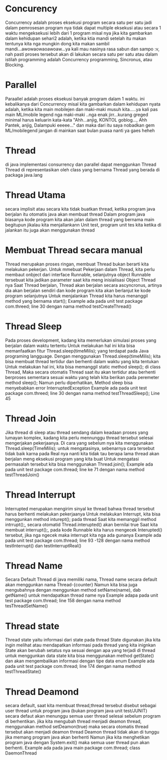 
# Concurency 

 Concurrency adalah proses eksekusi program secara satu per satu
 jadi dalam pemrosesan program nya tidak dapat multiple eksekusi atau secara 1 waktu mengeksekusi lebih dari 1 program
 misal nya jika kita gambarkan dalam kehidupan sehari2 adalah, ketika ktia mandi setelah itu makan
 tentunya kita nga mungkin dong kita makan sambil mandi...awowaowaoawoaw...ya kali mau nasinya rasa sabun dan sampo :v, 
    nah pasti proses tersebut akan di lakukan secara satu per satu atau dalam istilah programming adalah Concurrency programming, 
    Sincronus, atau Blocking.

# Parallel

 Paraallel adalah proses eksekusi banyak program dalam 1 waktu.
 ini kebalikanya dari Concurrency
 misal kita gambarkan dalam kehidupan nyata adalah, ketika kita main mobilejen dan maki-maki musuh kita.....ya kali pas main ML/mobile legend nga maki-maki ..nga enak jirr...kurang greged minimal harus keluarin kata-kata "Ahh...anjig, KONTOL goblog..., Ahh Pantek, anjig, Dalampuki eeeee..." dan maka dari itu saya nobadkan gem ML/mobilegend jangan di mainkan saat bulan puasa nanti ya gaes heheh

# Thread

 di java implementasi consurrency dan parallel dapat menggunkan Thread
 Thread di representasikan oleh class yang bernama Thread yang berada di packaga java.lang

# Thread Utama

 secara implisit atau secara kita tidak buatkan thread, ketika program java berjalan itu otomatis java akan membuat thread
 Dalam program java biasanya kode program kita akan jalan dalam thread yang bernama main
 begitupun jikalau kita menjallankann Unit test, program unit tes kita ketika di jalankan itu juga akan menggunakan thread

# Membuat Thread secara manual

 Thread merupakan proses ringan, membuat Thread bukan berarti kita melakukan pekerjan.
 Untuk mmebuat Pekerjaan dalam Thread, kita perlu membaut onbject dari interface Runnable, selanjutnya object Runnable tersebuat kita jadikan parameter saat kita meng inisialisasi Object Thread nya
 Saat Thread berjalan, Thread akan berjalan secara ascyncronus, artinya dia akan berjalan sendiri dan kode program kita akan berlanjut ke kode program selanjutnya
 Untuk menjalankan Thread kita harus menanggil method yang bernama start();
 Example ada pada unit test package com.threed; line 30 dengan nama method testCreateThread()

# Thread Sleep
 Pada proses development, kadang kita memerlukan simulasi proses yang berjalan dalam waktu tertentu
 Untuk melakukan hal ini kita bisa memanfaatkan fitur Thread.sleep(timeMilis); yang terdapat pada Java programing langguage.
 Dengan menggunakan Thread.sleep(timeMilis); kita bisa membuat thread tertidur dan berhenti dalam waktu yang kita tentukan
 Untuk melakukan hal ini, kita bisa memanggil static method sleep(); di class Thread, Maka secara otomatis Thread saat itu akan tertidur atau berhenti berproses sementara sesuai waktu yang telah kita berikan pada peremeter method sleep();
 Namun perlu diperhatikan, Method sleep bisa menyebabkan error InterruptedException Example ada pada unit test package com.threed; line 30 dengan nama method testThreadSleep(); Line 45

# Thread Join

 Jika thread di sleep atau thread sendang dalam keadaan proses yang lumayan komplex, kadang kita perlu mennunggu thread tersebut selesai mengerjakan pekerjaanya.
 Di cara yang sebelum nya kita menggunakan Thread.sleep(TimeMilis); untuk mengatasinya, sebenarnya cara tersebut 
 tidak baik karna pada Real nya nanti kita tidak tau berapa lama thread akan berjalan meng eksekusi program yang kita buat
 Untuk mengatasi permasalah tersebut kita bisa menggunakan Thread.join();
 Example ada pada unit test package com.thread; line ke 71 dengan nama method testThreadJoin()

# Thread Interrupt
 Interrupted merupakan mengirim sinyal ke thread bahwa thread tersebut harus berhenti melakukan pekerjaanya
 Untuk melakukan Interrupt, kita bisa menggunkan method inturept(); pada thread
 Saat kita memanggil method intrrupt();, secara otomatid Thread.interupted() akan bernilai true
 Saat kita membuat interrupt();, pada kode Runnable kita harus mengecek Interupted() tersebut, jika nga ngecek 
 maka interrupt kita nga ada gunanya
 Example ada pada unit test package com.thread; line 93 -128 dengan nama method testInterrupt() dan  testInterruptReal()

# Thread Name
 Secara Default Thread di java memiliki nama, 
 Thread name secara default akan menggunkan nama Thread-{counter}
 Namun kita bisa juga mengubahnya dengan menggunkan method setName(name), dab getName() untuk mendapatkan thread name nya
 Example adapa pada unit test package com.thread; line 158 dengan nama method tesThreadSetName()

# Thread state
 Thread state yaitu informasi dari state pada thread
 State digunakan jika kita ingin melihat atau mendapatkan informasi pada thread yang kita inignkan
 State akan berubah setatus nya sesuai dengan apa yang terjadi di thread
 untuk menggunkan data state kita bisa menggunakan method getState() dan akan mengembalikan informasi dengan tipe data enum
 Example ada pada unit test package com.thread; line 174 dengan nama method testThreadState()

# Thread Deamond
 secara default, saat kita membuat thread,thread tersebut disebut sebagai user thread
 untuk program java (bukan program java unit test/JUNIT) secara defaut akan menunggu semua user thread selesai 
 sebelum program di berhentikan.
 jika kita mengubah thread menjadi deamon thread, menggunakan method setDeamon(true) maka secara otomatis thread 
 tersebut akan menjadi deamon thread
 Deamon thread tidak akan di tunggu jika memang program java akan berhenti
 Namun jika kita menghetikan program java dengan System.exit() maka semua user thread pun akan berhenti.
 Example ada pada java main package com.thread; class DaemonThread